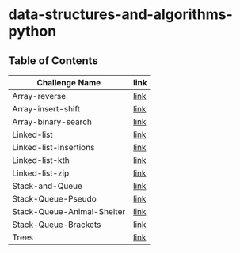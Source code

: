 # data-structures-and-algorithms-python

## Table of Contents

| Challenge Name             | link                                         |
|----------------------------|----------------------------------------------|
| Array-reverse              | [link](./array-reverse/README.md)            |
| Array-insert-shift         | [link](./array-insert-shift/README.md)       |
| Array-binary-search        | [link](./array-binary-search/README.md)      |
| Linked-list                | [link](linked_list/README.md)                | 
| Linked-list-insertions     | [link](linked_list_insertions/README.md)     | 
| Linked-list-kth            | [link](linked_list_kth/README.md)            |
| Linked-list-zip            | [link](linked_list_zip/README.md)            |
| Stack-and-Queue            | [link](stack_and_queue/README.md)            |
| Stack-Queue-Pseudo         | [link](stack_queue_pseudo/README.md)         |
| Stack-Queue-Animal-Shelter | [link](stack_queue_animal_shelter/README.md) |
| Stack-Queue-Brackets       | [link](stack_queue_brackets/README.md)       |
| Trees                      | [link](trees/README.md)                      |


